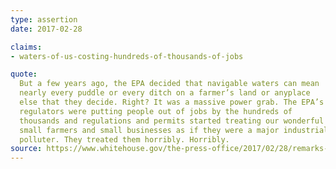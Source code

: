 ```yaml
---
type: assertion
date: 2017-02-28

claims:
- waters-of-us-costing-hundreds-of-thousands-of-jobs

quote:
  But a few years ago, the EPA decided that navigable waters can mean
  nearly every puddle or every ditch on a farmer’s land or anyplace
  else that they decide. Right? It was a massive power grab. The EPA’s
  regulators were putting people out of jobs by the hundreds of
  thousands and regulations and permits started treating our wonderful
  small farmers and small businesses as if they were a major industrial
  polluter. They treated them horribly. Horribly.
source: https://www.whitehouse.gov/the-press-office/2017/02/28/remarks-president-trump-signing-waters-united-states-wotus-executive
---
```

